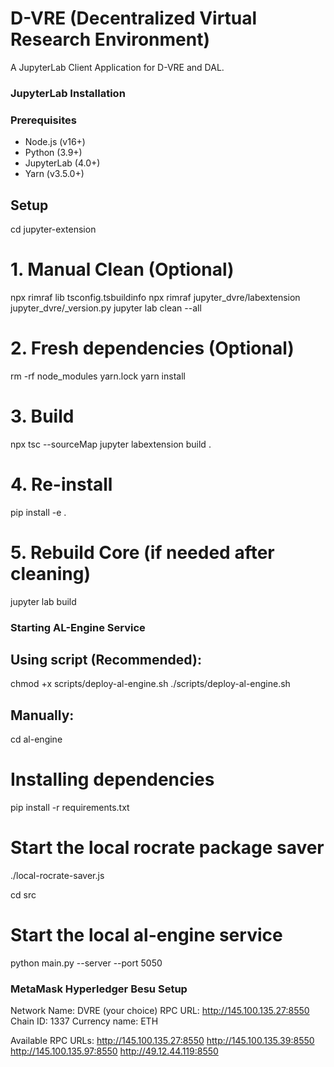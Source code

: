 # D-VRE (Decentralized Virtual Research Environment)

A JupyterLab Client Application for D-VRE and DAL.

### JupyterLab Installation

### Prerequisites
- Node.js (v16+)
- Python (3.9+)
- JupyterLab (4.0+)
- Yarn (v3.5.0+)

## Setup

cd jupyter-extension

# 1. Manual Clean (Optional)
npx rimraf lib tsconfig.tsbuildinfo
npx rimraf jupyter_dvre/labextension jupyter_dvre/_version.py
jupyter lab clean --all

# 2. Fresh dependencies (Optional)
rm -rf node_modules yarn.lock
yarn install

# 3. Build
npx tsc --sourceMap
jupyter labextension build .

# 4. Re-install
pip install -e .

# 5. Rebuild Core (if needed after cleaning)
jupyter lab build

### Starting AL-Engine Service

## Using script (Recommended):
chmod +x scripts/deploy-al-engine.sh
./scripts/deploy-al-engine.sh

## Manually:
cd al-engine

# Installing dependencies
pip install -r requirements.txt

# Start the local rocrate package saver
./local-rocrate-saver.js

cd src

# Start the local al-engine service
python main.py --server --port 5050

### MetaMask Hyperledger Besu Setup
Network Name: DVRE (your choice)
RPC URL: http://145.100.135.27:8550
Chain ID: 1337
Currency name: ETH

Available RPC URLs:
http://145.100.135.27:8550
http://145.100.135.39:8550
http://145.100.135.97:8550
http://49.12.44.119:8550
    
